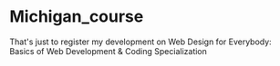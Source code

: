 # Michigan_course
That's just to register my development on Web Design for Everybody: Basics of Web Development &amp; Coding Specialization

